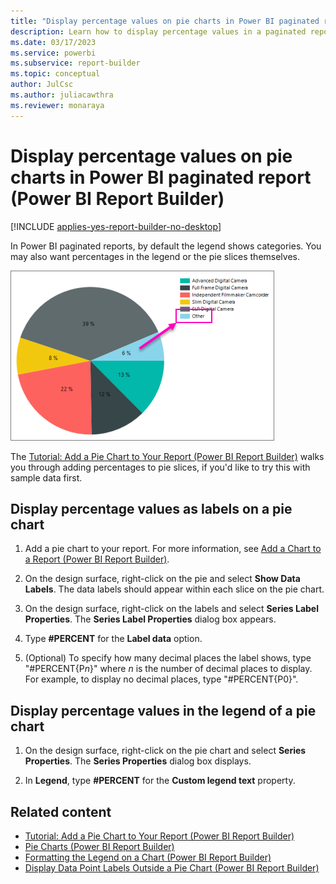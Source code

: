 ```yaml
---
title: "Display percentage values on pie charts in Power BI paginated report | Microsoft Docs"
description: Learn how to display percentage values in a paginated report on a pie chart, in the legend or in the pie slices in Power BI Report Builder.
ms.date: 03/17/2023
ms.service: powerbi
ms.subservice: report-builder
ms.topic: conceptual
author: JulCsc
ms.author: juliacawthra
ms.reviewer: monaraya
---
```

# Display percentage values on pie charts in Power BI paginated report (Power BI Report Builder)

[!INCLUDE [applies-yes-report-builder-no-desktop](../../../includes/applies-yes-report-builder-no-desktop.md)]

In Power BI paginated reports, by default the legend shows categories. You may also want percentages in the legend or the pie slices themselves.

![Screenshot of a pie-chart-other-slice, pie chart showing percentages for the slices of the pie.](media/paginated-reports-visualizations/pie-chart-other-slice.png "Screenshot of a pie chart showing percentages for the slices of the pie.") 


 The [Tutorial: Add a Pie Chart to Your Report (Power BI Report Builder)](/sql/reporting-services/tutorial-add-a-pie-chart-to-your-report-report-builder) walks you through adding percentages to pie slices, if you'd like to try this with sample data first.
 
  
## Display percentage values as labels on a pie chart  
  
1. Add a pie chart to your report. For more information, see [Add a Chart to a Report &#40;Power BI Report Builder&#41;](add-chart-report-report-builder.md).  
  
1. On the design surface, right-click on the pie and select **Show Data Labels**. The data labels should appear within each slice on the pie chart.  
  
1. On the design surface, right-click on the labels and select **Series Label Properties**. The **Series Label Properties** dialog box appears.  
  
1. Type **#PERCENT** for the **Label data** option.  
  
1. (Optional) To specify how many decimal places the label shows, type "#PERCENT{P*n*}" where *n* is the number of decimal places to display. For example, to display no decimal places, type "#PERCENT{P0}".  
  
## Display percentage values in the legend of a pie chart  
  
1. On the design surface, right-click on the pie chart and select **Series Properties**. The **Series Properties** dialog box displays.  
  
1. In **Legend**, type **#PERCENT** for the **Custom legend text** property.  
  
## Related content

* [Tutorial: Add a Pie Chart to Your Report (Power BI Report Builder)](/sql/reporting-services/tutorial-add-a-pie-chart-to-your-report-report-builder)
* [Pie Charts &#40;Power BI Report Builder&#41;](/sql/reporting-services/report-design/pie-charts-report-builder-and-ssrs)   
* [Formatting the Legend on a Chart &#40;Power BI Report Builder&#41;](/sql/reporting-services/report-design/chart-legend-formatting-report-builder)   
* [Display Data Point Labels Outside a Pie Chart &#40;Power BI Report Builder&#41;](/sql/reporting-services/report-design/display-data-point-labels-outside-a-pie-chart-report-builder-and-ssrs)   
